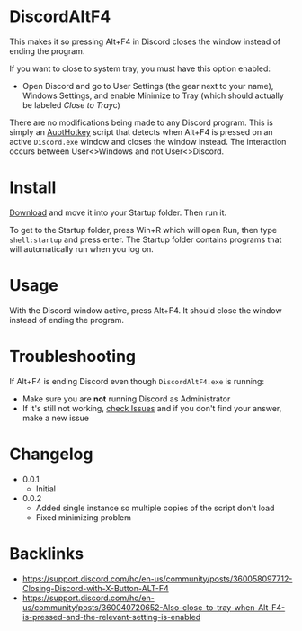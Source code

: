 # DiscordAltF4
This makes it so pressing Alt+F4 in Discord closes the window instead of ending the program.

If you want to close to system tray, you must have this option enabled:
- Open Discord and go to User Settings (the gear next to your name), Windows Settings, and enable Minimize to Tray (which should actually be labeled *Close to Tray*c)

There are no modifications being made to any Discord program. This is simply an [AuotHotkey](https://www.autohotkey.com/) script that detects when Alt+F4 is pressed on an active `Discord.exe` window and closes the window instead. The interaction occurs between User<>Windows and not User<>Discord.

# Install
[Download](https://github.com/asheroto/DiscordAltF4/releases/latest/download/DiscordAltF4.exe) and move it into your Startup folder. Then run it.

To get to the Startup folder, press Win+R which will open Run, then type `shell:startup` and press enter. The Startup folder contains programs that will automatically run when you log on.

# Usage
With the Discord window active, press Alt+F4. It should close the window instead of ending the program.

# Troubleshooting
If Alt+F4 is ending Discord even though `DiscordAltF4.exe` is running:
- Make sure you are **not** running Discord as Administrator
- If it's still not working, [check Issues](https://github.com/asheroto/DiscordAltF4/issues) and if you don't find your answer, make a new issue

# Changelog
- 0.0.1
  - Initial
- 0.0.2
  - Added single instance so multiple copies of the script don't load
  - Fixed minimizing problem

# Backlinks
- https://support.discord.com/hc/en-us/community/posts/360058097712-Closing-Discord-with-X-Button-ALT-F4
- https://support.discord.com/hc/en-us/community/posts/360040720652-Also-close-to-tray-when-Alt-F4-is-pressed-and-the-relevant-setting-is-enabled